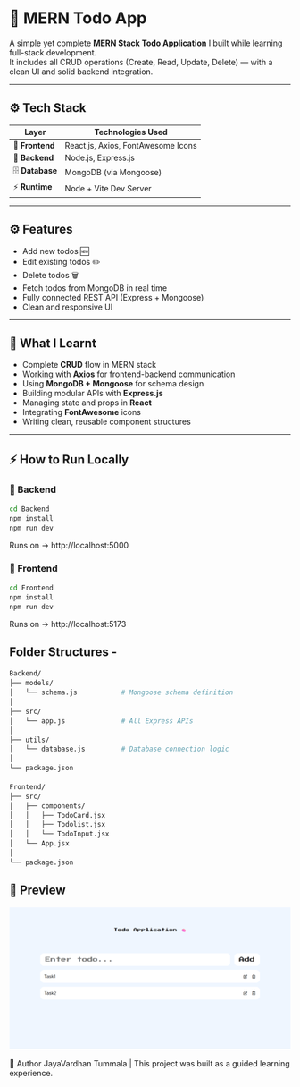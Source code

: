 # 📝 MERN Todo App

A simple yet complete **MERN Stack Todo Application** I built while learning full-stack development.  
It includes all CRUD operations (Create, Read, Update, Delete) — with a clean UI and solid backend integration.

---

## ⚙️ Tech Stack

| Layer | Technologies Used |
|-------|--------------------|
| 🎨 **Frontend** | React.js, Axios, FontAwesome Icons |
| 🧩 **Backend** | Node.js, Express.js |
| 🗄️ **Database** | MongoDB (via Mongoose) |
| ⚡ **Runtime** | Node + Vite Dev Server | 

---

## ⚙️ Features
- Add new todos 🆕  
- Edit existing todos ✏️  
- Delete todos 🗑️  
- Fetch todos from MongoDB in real time  
- Fully connected REST API (Express + Mongoose)  
- Clean and responsive UI  

---

## 🧠 What I Learnt
- Complete **CRUD** flow in MERN stack  
- Working with **Axios** for frontend-backend communication  
- Using **MongoDB + Mongoose** for schema design  
- Building modular APIs with **Express.js**  
- Managing state and props in **React**  
- Integrating **FontAwesome** icons  
- Writing clean, reusable component structures  

---

## ⚡️ How to Run Locally

### 🔹 Backend
```bash
cd Backend
npm install
npm run dev 
```
Runs on → http://localhost:5000

### 🔹 Frontend
``` bash
cd Frontend
npm install
npm run dev
```
Runs on → http://localhost:5173


## Folder Structures - 
```bash
Backend/
├── models/
│   └── schema.js           # Mongoose schema definition
│
├── src/
│   └── app.js              # All Express APIs
│
├── utils/
│   └── database.js         # Database connection logic
│
└── package.json

Frontend/
├── src/
│   ├── components/
│   │   ├── TodoCard.jsx
│   │   ├── Todolist.jsx
│   │   └── TodoInput.jsx
│   └── App.jsx
│
└── package.json 
```

## 📸 Preview
![SS of the Application](ss.png)


💪 Author
JayaVardhan Tummala | 
This project was built as a guided learning experience.
